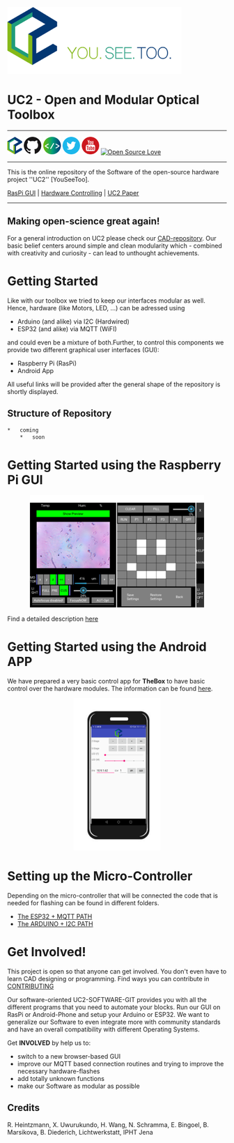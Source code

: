 <p align="left">
<img src="./IMAGES/UC2_logo_text.png" width="400">
</p>

# **UC2 - Open and Modular Optical Toolbox**

---
[<img src="./IMAGES/UC2_Logo.png" height=40>](https://www.useetoo.org) [<img src="./IMAGES/icon_git.png" width=40>](https://github.com/bionanoimaging/UC2-GIT) [<img src="./IMAGES/icon_UC2Software.png" height=40>](https://github.com/bionanoimaging/UC2-Software-GIT) [<img src="./IMAGES/icon_tw.png" width=40>](https://twitter.com/openuc2)  [<img src="./IMAGES/icon_yt.png" width=40>](https://www.youtube.com/channel/UCcHFzXTdC1Ro0OMnHS_54UA) [![Open Source Love](https://badges.frapsoft.com/os/v3/open-source.svg?v=103)](https://github.com/ellerbrock/open-source-badges/)

---

This is the online repository of the Software of the open-source hardware project ''UC2'' [YouSeeToo].

[RasPi GUI](./GUI/RASPBERRY_PI/README.md) | [Hardware Controlling](./HARDWARE_CONTROL/) | [UC2 Paper](https://www.biorxiv.org/content/10.1101/2020.03.02.973073v1)

---

## Making **open-science** great again!
For a general introduction on UC2 please check our [CAD-repository](https://github.com/bionanoimaging/UC2-GIT). Our basic belief centers around simple and clean modularity which - combined with creativity and curiosity - can lead to unthought achievements.

# Getting Started
Like with our toolbox we tried to keep our interfaces modular as well. Hence, hardware (like Motors, LED, ...) can be adressed using
*   Arduino (and alike) via I2C (Hardwired)
*   ESP32 (and alike) via MQTT (WiFI)

and could even be a mixture of both.Further, to control this components we provide two different graphical user interfaces (GUI):
*   Raspberry Pi (RasPi)
*   Android App

All useful links will be provided after the general shape of the repository is shortly displayed.

## Structure of Repository

	* 	coming
		*	soon


# Getting Started using the Raspberry Pi GUI

<p align="center">
<img src="./IMAGES/UC2_Raspi_Gui_1.png" width="400" alt="">
</p>

Find a detailed description [here](./GUI/RASPBERRY_PI/README.md)


# Getting Started using the Android APP

We have prepared a very basic control app for **TheBox** to have basic control over the hardware modules. The information can be found [here](./GUI/Android/UC2-TheBox).

<p align="center">
<img src="./GUI/Android/UC2-TheBox/images/Android_GUI.png" width="200" alt="">
</p> 		

# Setting up the Micro-Controller
Depending on the micro-controller that will be connected the code that is needed for flashing can be found in different folders.
* [The ESP32 + MQTT PATH](./HARDWARE_CONTROL/ESP32/README.md)
* [The ARDUINO + I2C PATH](./HARDWARE_CONTROL/ARDUINO/README.md)


# Get Involved!
This project is open so that anyone can get involved. You don't even have to learn CAD designing or programming. Find ways you can contribute in  [CONTRIBUTING](https://github.com/bionanoimaging/UC2-GIT/blob/master/CONTRIBUTING.md)

Our software-oriented UC2-SOFTWARE-GIT provides you with all the different programs that you need to automate your blocks. Run our GUI on RasPi or Android-Phone and setup your Arduino or ESP32. We want to generalize our Software to even integrate more with community standards and have an overall compatibility with different Operating Systems.

Get **INVOLVED** by help us to:
*   switch to a new browser-based GUI
*   improve our MQTT based connection routines and trying to improve the necessary hardware-flashes
*   add totally unknown functions
*   make our Software as modular as possible

## Credits
R. Heintzmann, X. Uwurukundo, H. Wang, N. Schramma, E. Bingoel, B. Marsikova, B. Diederich, Lichtwerkstatt, IPHT Jena
